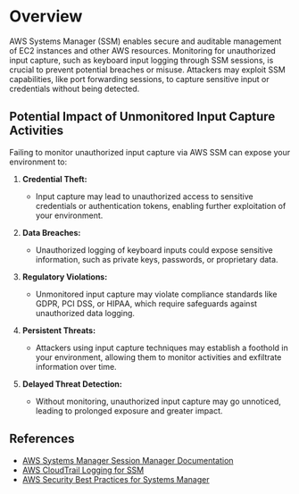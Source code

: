 # Overview

AWS Systems Manager (SSM) enables secure and auditable management of EC2 instances and other AWS resources. Monitoring for unauthorized input capture, such as keyboard input logging through SSM sessions, is crucial to prevent potential breaches or misuse. Attackers may exploit SSM capabilities, like port forwarding sessions, to capture sensitive input or credentials without being detected.

## Potential Impact of Unmonitored Input Capture Activities

Failing to monitor unauthorized input capture via AWS SSM can expose your environment to:

1. **Credential Theft:**  
   - Input capture may lead to unauthorized access to sensitive credentials or authentication tokens, enabling further exploitation of your environment.

2. **Data Breaches:**  
   - Unauthorized logging of keyboard inputs could expose sensitive information, such as private keys, passwords, or proprietary data.

3. **Regulatory Violations:**  
   - Unmonitored input capture may violate compliance standards like GDPR, PCI DSS, or HIPAA, which require safeguards against unauthorized data logging.

4. **Persistent Threats:**  
   - Attackers using input capture techniques may establish a foothold in your environment, allowing them to monitor activities and exfiltrate information over time.

5. **Delayed Threat Detection:**  
   - Without monitoring, unauthorized input capture may go unnoticed, leading to prolonged exposure and greater impact.

## References

- [AWS Systems Manager Session Manager Documentation](https://docs.aws.amazon.com/systems-manager/latest/userguide/session-manager.html)
- [AWS CloudTrail Logging for SSM](https://docs.aws.amazon.com/systems-manager/latest/userguide/monitoring-cloudtrail.html)
- [AWS Security Best Practices for Systems Manager](https://docs.aws.amazon.com/systems-manager/latest/userguide/security-best-practices.html)
